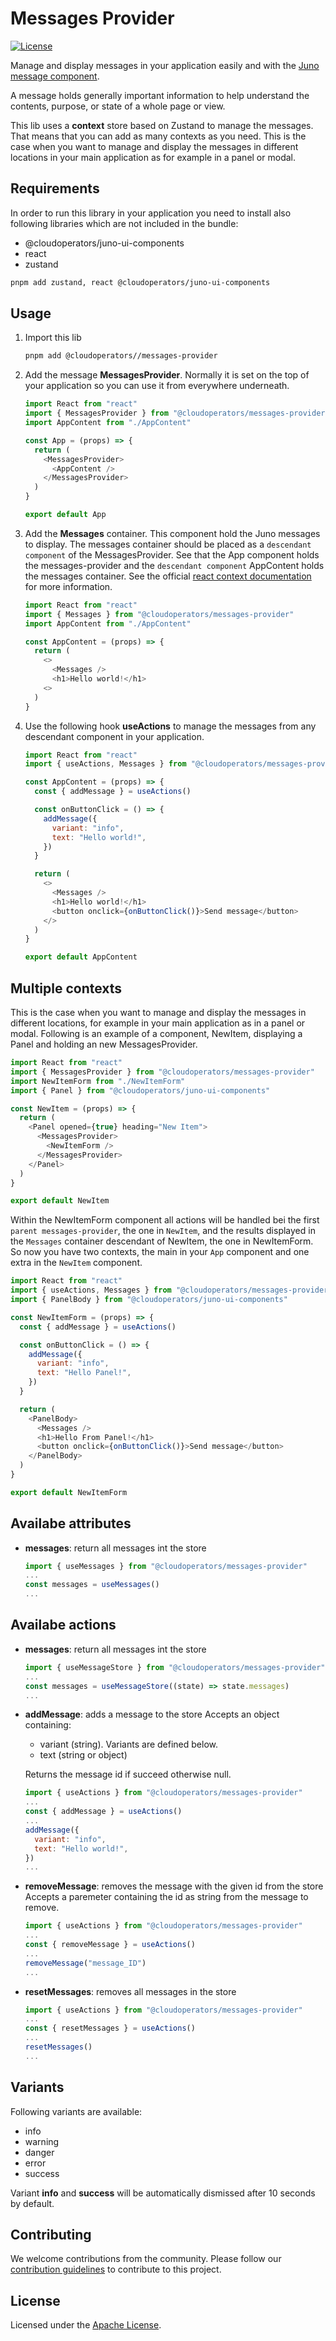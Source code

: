 # Messages Provider

[![License](https://img.shields.io/badge/License-Apache%202.0-blue.svg)](LICENSE)

Manage and display messages in your application easily and with the [Juno message component](https://github.com/cloudoperators/juno/blob/main/libs/juno-ui-components/README.md).

A message holds generally important information to help understand the contents, purpose, or state of a whole page or view.

This lib uses a **context** store based on Zustand to manage the messages. That means that you can add as many contexts as you need. This is the case when you want to manage and display the messages in different locations in your main application as for example in a panel or modal.

## Requirements

In order to run this library in your application you need to install also following libraries which are not included in the bundle:

- @cloudoperators/juno-ui-components
- react
- zustand

```bash
pnpm add zustand, react @cloudoperators/juno-ui-components
```

## Usage

1. Import this lib

   ```bash
   pnpm add @cloudoperators//messages-provider
   ```

2. Add the message **MessagesProvider**. Normally it is set on the top of your application so you can use it from everywhere underneath.

   ```javascript
   import React from "react"
   import { MessagesProvider } from "@cloudoperators/messages-provider"
   import AppContent from "./AppContent"

   const App = (props) => {
     return (
       <MessagesProvider>
         <AppContent />
       </MessagesProvider>
     )
   }

   export default App
   ```

3. Add the **Messages** container. This component hold the Juno messages to display. The messages container should be placed as a `descendant component` of the MessagesProvider. See that the App component holds the messages-provider and the `descendant component` AppContent holds the messages container. See the official [react context documentation](descendants) for more information.

   ```javascript
   import React from "react"
   import { Messages } from "@cloudoperators/messages-provider"
   import AppContent from "./AppContent"

   const AppContent = (props) => {
     return (
       <>
         <Messages />
         <h1>Hello world!</h1>
       <>
     )
   }
   ```

4. Use the following hook **useActions** to manage the messages from any descendant component in your application.

   ```javascript
   import React from "react"
   import { useActions, Messages } from "@cloudoperators/messages-provider"

   const AppContent = (props) => {
     const { addMessage } = useActions()

     const onButtonClick = () => {
       addMessage({
         variant: "info",
         text: "Hello world!",
       })
     }

     return (
       <>
         <Messages />
         <h1>Hello world!</h1>
         <button onclick={onButtonClick()}>Send message</button>
       </>
     )
   }

   export default AppContent
   ```

## Multiple contexts

This is the case when you want to manage and display the messages in different locations, for example in your main application as in a panel or modal. Following is an example of a component, NewItem, displaying a Panel and holding an new MessagesProvider.

```javascript
import React from "react"
import { MessagesProvider } from "@cloudoperators/messages-provider"
import NewItemForm from "./NewItemForm"
import { Panel } from "@cloudoperators/juno-ui-components"

const NewItem = (props) => {
  return (
    <Panel opened={true} heading="New Item">
      <MessagesProvider>
        <NewItemForm />
      </MessagesProvider>
    </Panel>
  )
}

export default NewItem
```

Within the NewItemForm component all actions will be handled bei the first `parent messages-provider`, the one in `NewItem`, and the results displayed in the `Messages` container descendant of NewItem, the one in NewItemForm. So now you have two contexts, the main in your `App` component and one extra in the `NewItem` component.

```javascript
import React from "react"
import { useActions, Messages } from "@cloudoperators/messages-provider"
import { PanelBody } from "@cloudoperators/juno-ui-components"

const NewItemForm = (props) => {
  const { addMessage } = useActions()

  const onButtonClick = () => {
    addMessage({
      variant: "info",
      text: "Hello Panel!",
    })
  }

  return (
    <PanelBody>
      <Messages />
      <h1>Hello From Panel!</h1>
      <button onclick={onButtonClick()}>Send message</button>
    </PanelBody>
  )
}

export default NewItemForm
```

## Availabe attributes

- **messages**: return all messages int the store

  ```javascript
  import { useMessages } from "@cloudoperators/messages-provider"
  ...
  const messages = useMessages()
  ...
  ```

## Availabe actions

- **messages**: return all messages int the store

  ```javascript
  import { useMessageStore } from "@cloudoperators/messages-provider"
  ...
  const messages = useMessageStore((state) => state.messages)
  ...
  ```

- **addMessage**: adds a message to the store
  Accepts an object containing:
  - variant (string). Variants are defined below.
  - text (string or object)

  Returns the message id if succeed otherwise null.

  ```javascript
  import { useActions } from "@cloudoperators/messages-provider"
  ...
  const { addMessage } = useActions()
  ...
  addMessage({
    variant: "info",
    text: "Hello world!",
  })
  ...
  ```

- **removeMessage**: removes the message with the given id from the store
  Accepts a paremeter containing the id as string from the message to remove.

  ```javascript
  import { useActions } from "@cloudoperators/messages-provider"
  ...
  const { removeMessage } = useActions()
  ...
  removeMessage("message_ID")
  ...
  ```

- **resetMessages**: removes all messages in the store

  ```javascript
  import { useActions } from "@cloudoperators/messages-provider"
  ...
  const { resetMessages } = useActions()
  ...
  resetMessages()
  ...
  ```

## Variants

Following variants are available:

- info
- warning
- danger
- error
- success

Variant **info** and **success** will be automatically dismissed after 10 seconds by default.

## Contributing

We welcome contributions from the community. Please follow our [contribution guidelines](https://github.com/cloudoperators/juno/blob/main/CONTRIBUTING.md) to contribute to this project.

## License

Licensed under the [Apache License](LICENSE).
